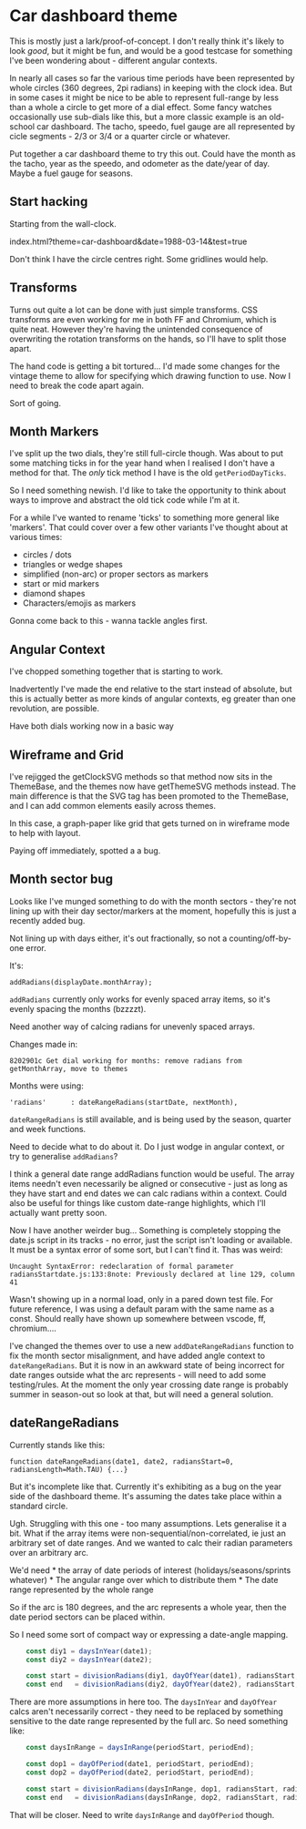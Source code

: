 Car dashboard theme
===================

This is mostly just a lark/proof-of-concept.
I don't really think it's likely to look *good*, but it might be fun, and would be a good testcase for something I've been wondering about - different angular contexts.

In nearly all cases so far the various time periods have been represented by whole circles (360 degrees, 2pi radians) in keeping with the clock idea.
But in some cases it might be nice to be able to represent full-range by less than a whole a circle to get more of a dial effect.
Some fancy watches occasionally use sub-dials like this, but a more classic example is an old-school car dashboard.
The tacho, speedo, fuel gauge are all represented by cicle segments - 2/3 or 3/4 or a quarter circle or whatever.

Put together a car dashboard theme to try this out.
Could have the month as the tacho, year as the speedo, and odometer as the date/year of day. Maybe a fuel gauge for seasons.



Start hacking
-------------

Starting from the wall-clock.

index.html?theme=car-dashboard&date=1988-03-14&test=true


Don't think I have the circle centres right.
Some gridlines would help.



Transforms
----------

Turns out quite a lot can be done with just simple transforms.
CSS transforms are even working for me in both FF and Chromium, which is quite neat.
However they're having the unintended consequence of overwriting the rotation transforms on the hands, so I'll have to split those apart.

The hand code is getting a bit tortured...
I'd made some changes for the vintage theme to allow for specifying which drawing function to use.
Now I need to break the code apart again.

Sort of going.


Month Markers
-------------

I've split up the two dials, they're still full-circle though.
Was about to put some matching ticks in for the year hand when I realised I don't have a method for that.
The *only* tick method I have is the old `getPeriodDayTicks`.

So I need something newish.
I'd like to take the opportunity to think about ways to improve and abstract the old tick code while I'm at it.

For a while I've wanted to rename 'ticks' to something more general like 'markers'.
That could cover over a few other variants I've thought about at various times:
* circles / dots
* triangles or wedge shapes
* simplified (non-arc) or proper sectors as markers
* start or mid markers
* diamond shapes
* Characters/emojis as markers

Gonna come back to this - wanna tackle angles first.


Angular Context
---------------

I've chopped something together that is starting to work.

Inadvertently I've made the end relative to the start instead of absolute, but this is actually better as more kinds of angular contexts, eg greater than one revolution, are possible.

Have both dials working now in a basic way


Wireframe and Grid
------------------

I've rejigged the getClockSVG methods so that method now sits in the ThemeBase, and the themes now have getThemeSVG methods instead.
The main difference is that the SVG tag has been promoted to the ThemeBase, and I can add common elements easily across themes.

In this case, a graph-paper like grid that gets turned on in wireframe mode to help with layout.

Paying off immediately, spotted a a bug.


Month sector bug
----------------

Looks like I've munged something to do with the month sectors - they're not lining up with their day sector/markers at the moment, hopefully this is just a recently added bug.

Not lining up with days either, it's out fractionally, so not a counting/off-by-one error.

It's:

	addRadians(displayDate.monthArray);

`addRadians` currently only works for evenly spaced array items, so it's evenly spacing the months (bzzzzt).

Need another way of calcing radians for unevenly spaced arrays.

Changes made in:

	8202901c Get dial working for months: remove radians from getMonthArray, move to themes

Months were using:

	'radians'      : dateRangeRadians(startDate, nextMonth),



`dateRangeRadians` is still available, and is being used by the season, quarter and week functions.

Need to decide what to do about it. Do I just wodge in angular context, or try to generalise `addRadians`?

I think a general date range addRadians function would be useful.
The array items needn't even necessarily be aligned or consecutive - just as long as they have start and end dates we can calc radians within a context.
Could also be useful for things like custom date-range highlights, which I'll actually want pretty soon.

Now I have another weirder bug...
Something is completely stopping the date.js script in its tracks - no error, just the script isn't loading or available.
It must be a syntax error of some sort, but I can't find it.
Thas was weird:

	Uncaught SyntaxError: redeclaration of formal parameter radiansStartdate.js:133:8note: Previously declared at line 129, column 41

Wasn't showing up in a normal load, only in a pared down test file.
For future reference, I was using a default param with the same name as a const.
Should really have shown up somewhere between vscode, ff, chromium....

I've changed the themes over to use a new `addDateRangeRadians` function to fix the month sector misalignment, and have added angle context to `dateRangeRadians`.
But it is now in an awkward state of being incorrect for date ranges outside what the arc represents - will need to add some testing/rules.
At the moment the only year crossing date range is probably summer in season-out so look at that, but will need a general solution.


dateRangeRadians
----------------

Currently stands like this:

	function dateRangeRadians(date1, date2, radiansStart=0, radiansLength=Math.TAU) {...}

But it's incomplete like that.
Currently it's exhibiting as a bug on the year side of the dashboard theme.
It's assuming the dates take place within a standard circle.

Ugh.
Struggling with this one - too many assumptions.
Lets generalise it a bit.
What if the array items were non-sequential/non-correlated, ie just an arbitrary set of date ranges.
And we wanted to calc their radian parameters over an arbitrary arc.

We'd need
	* the array of date periods of interest (holidays/seasons/sprints whatever)
	* The angular range over which to distribute them
	* The date range represented by the whole range

So if the arc is 180 degrees, and the arc represents a whole year, then the date period sectors can be placed within.

So I need some sort of compact way or expressing a date-angle mapping.

```js
	const diy1 = daysInYear(date1);
	const diy2 = daysInYear(date2);

	const start = divisionRadians(diy1, dayOfYear(date1), radiansStart, radiansLength).start;
	const end   = divisionRadians(diy2, dayOfYear(date2), radiansStart, radiansLength).start + (Math.TAU * yearDifference(date1, date2)); // INCORRECT for arcs
```
There are more assumptions in here too.
The `daysInYear` and `dayOfYear` calcs aren't necessarily correct - they need to be replaced by something sensitive to the date range represented by the full arc.
So need something like:

```js
	const daysInRange = daysInRange(periodStart, periodEnd);

	const dop1 = dayOfPeriod(date1, periodStart, periodEnd);
	const dop2 = dayOfPeriod(date2, periodStart, periodEnd);

	const start = divisionRadians(daysInRange, dop1, radiansStart, radiansLength).start;
	const end   = divisionRadians(daysInRange, dop2, radiansStart, radiansLength).start;
```

That will be closer.
Need to write `daysInRange` and `dayOfPeriod` though.


